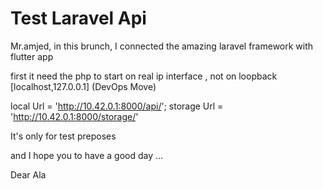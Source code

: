 # Test Laravel Api

Mr.amjed, in this brunch, I connected the amazing laravel framework with flutter app

first it need the php to start on real ip interface , not on loopback [localhost,127.0.0.1] (DevOps Move)

local Url = 'http://10.42.0.1:8000/api/';
storage Url = 'http://10.42.0.1:8000/storage/'

It's only for test preposes

and I hope you to have a good day ...

Dear Ala
